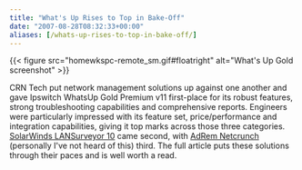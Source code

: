 ```yaml
---
title: "What's Up Rises to Top in Bake-Off"
date: "2007-08-28T08:32:33+00:00"
aliases: [/whats-up-rises-to-top-in-bake-off/]
---
```


{{< figure src="homewkspc-remote_sm.gif#floatright" alt="What's Up Gold screenshot" >}}

CRN Tech put network management solutions up against one another and gave Ipswitch WhatsUp Gold Premium v11 first-place for its robust features, strong troubleshooting capabilities and comprehensive reports. Engineers were particularly impressed with its feature set, price/performance and integration capabilities, giving it top marks across those three categories. [SolarWinds LANSurveyor 10](http://www.solarwinds.com/products/LANsurveyor/index.aspx) came second, with [AdRem Netcrunch](http://www.adremsoft.com/netcrunch/index.php) (personally I've not heard of this) third. The full article puts these solutions through their paces and is well worth a read.
